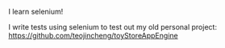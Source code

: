 I learn selenium!

I write tests using selenium to test out my old personal project: https://github.com/teojincheng/toyStoreAppEngine
